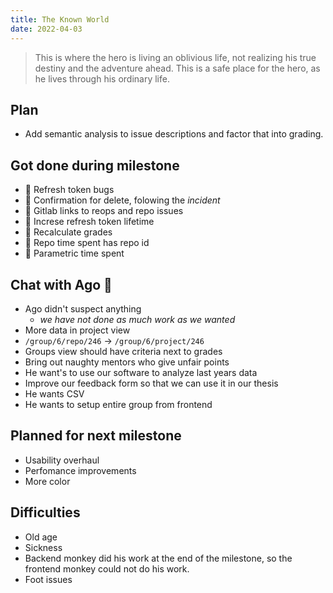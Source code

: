 ```yaml
---
title: The Known World
date: 2022-04-03
---
```

> This is where the hero is living an oblivious life, not realizing his true destiny and the adventure ahead. This is a safe place for the hero, as he lives through his ordinary life.


## Plan
- Add semantic analysis to issue descriptions and factor that into grading.

## Got done during milestone
- 🐝 Refresh token bugs
- 🐝 Confirmation for delete, folowing the _incident_
- 🐝 Gitlab links to reops and repo issues
- 🐞 Increse refresh token lifetime
- 🐞 Recalculate grades
- 🐞 Repo time spent has repo id
- 🐞 Parametric time spent


## Chat with Ago 🐢
- Ago didn't suspect anything 
    - _we have not done as much work as we wanted_
- More data in project view
- `/group/6/repo/246` -> `/group/6/project/246`
- Groups view should have criteria next to grades
- Bring out naughty mentors who give unfair points
- He want's to use our software to analyze last years data
- Improve our feedback form so that we can use it in our thesis
- He wants CSV
- He wants to setup entire group from frontend


## Planned for next milestone
- Usability overhaul
- Perfomance improvements
- More color

## Difficulties
- Old age
- Sickness
- Backend monkey did his work at the end of the milestone, so the frontend monkey could not do his work. 
- Foot issues
